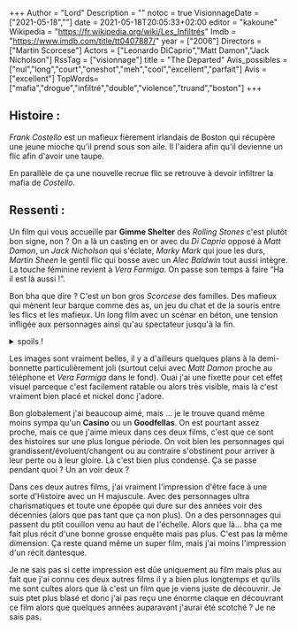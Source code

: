 +++
Author = "Lord"
Description = ""
notoc = true
VisionnageDate = ["2021-05-18",""]
date = 2021-05-18T20:05:33+02:00
editor = "kakoune"
Wikipedia = "https://fr.wikipedia.org/wiki/Les_Infiltrés"
Imdb = "https://www.imdb.com/title/tt0407887/"
year = ["2006"]
Directors = ["Martin Scorcese"]
Actors = ["Leonardo DiCaprio","Matt Damon","Jack Nicholson"]
RssTag = ["visionnage"]
title = "The Departed"
Avis_possibles = ["nul","long","court","oneshot","meh","cool","excellent","parfait"]
Avis = ["excellent"] 
TopWords=["mafia","drogue","infiltré","double","violence","truand","boston"]
+++
## Histoire : 
*Frank Costello* est un mafieux fièrement irlandais de Boston qui récupère une jeune mioche qu'il prend sous son aile.
Il l'aidera afin qu'il devienne un flic afin d'avoir une taupe.

En parallèle de ça une nouvelle recrue flic se retrouve à devoir infiltrer la mafia de *Costello*.

## Ressenti :
Un film qui vous accueille par **Gimme Shelter** des *Rolling Stones* c'est plutôt bon signe, non ?
On a là un casting en or avec du *Di Caprio* opposé à *Matt Damon*, un *Jack Nicholson* qui s'éclate, *Marky Mark* qui joue les durs, *Martin Sheen* le gentil flic qui bosse avec un *Alec Baldwin* tout aussi intègre.
La touche féminine revient à *Vera Farmiga*.
On passe son temps à faire “Ha il est là aussi !”.

Bon bha que dire ?
C'est un bon gros *Scorcese* des familles.
Des mafieux qui mènent leur barque comme des as, un jeu du chat et de la souris entre les flics et les mafieux.
Un long film avec un scénar en béton, une tension infligée aux personnages ainsi qu'au spectateur jusqu'à la fin.

<details><summary> spoils ! </summary>

Rhoo je l'ai pas vu venir la mort de *Di Caprio* !
Tellement rapide et surprenante !
En l'espace de dix secondes tout se renverse.

Et puis habituellement, *Di Caprio* ne meurt pas dans les films de *Scorcese*…
Que s'est-il passé ?

*Marky Mark* a le dernier mot au final.
Tous les autres sont morts… ça fait un sacré paquet quand même.
</details>

Les images sont vraiment belles, il y a d'ailleurs quelques plans à la demi-bonnette particulièrement joli (surtout celui avec *Matt Damon* proche au téléphone et *Vera Farmiga* dans le fond).
Ouai j'ai une fixette pour cet effet visuel parceque c'est facilement ratable ou alors très visible, mais là c'est vraiment bien placé et nickel donc j'adore.

Bon globalement j'ai beaucoup aimé, mais … je le trouve quand même moins sympa qu'un **Casino** ou un **Goodfellas**.
On est pourtant assez proche, mais ce que j'aime mieux dans ces deux films, c'est que ce sont des histoires sur une plus longue période.
On voit bien les personnages qui grandissent/évoluent/changent ou au contraire s'obstinent pour arriver à leur perte ou à leur gloire.
Là c'est bien plus condensé.
Ça se passe pendant quoi ?
Un an voir deux ?

Dans ces deux autres films, j'ai vraiment l'impression d'être face à une sorte d'Histoire avec un H majuscule.
Avec des personnages ultra charismatiques et toute une épopée qui dure sur des années voir des décennies (alors que pas tant que ça non plus).
On a des personnages qui passent du ptit couillon venu au haut de l'échelle.
Alors que là… bha ça me fait plus récit d'une bonne grosse enquête mais pas plus.
C'est pas la même dimension.
Ça reste quand même un super film, mais j'ai moins l'impression d'un récit dantesque.

Je ne sais pas si cette impression est dûe uniquement au film mais plus au fait que j'ai connu ces deux autres films il y a bien plus longtemps et qu'ils me sont cultes alors que là c'est un film que je viens juste de découvrir.
Je suis ptet plus blasé et donc j'ai pas reçu une énorme claque en découvrant ce film alors que quelques années auparavant j'aurai été scotché ?
Je ne sais pas.

